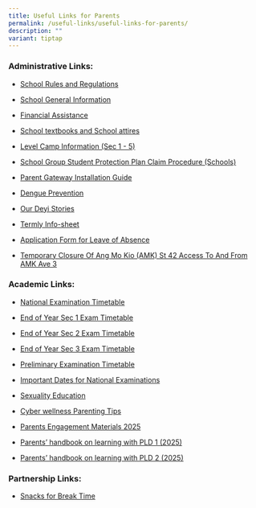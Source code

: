 ```yaml
---
title: Useful Links for Parents
permalink: /useful-links/useful-links-for-parents/
description: ""
variant: tiptap
---
```

<h3>Administrative Links:</h3>
<ul data-tight="true" class="tight">
<li>
<p><a href="https://staging.d3sil9pzbw3lij.amplifyapp.com/about-us/our-school/school-rules-and-regulation/" rel="noopener noreferrer nofollow" target="_blank">School Rules and Regulations</a>
</p>
</li>
<li>
<p><a href="https://staging.d3sil9pzbw3lij.amplifyapp.com/others/school-general-information/" rel="noopener noreferrer nofollow" target="_blank">School General Information</a>
</p>
</li>
<li>
<p><a href="https://staging.d3sil9pzbw3lij.amplifyapp.com/others/financial-assistance-scheme" rel="noopener noreferrer nofollow" target="_blank">Financial Assistance</a>
</p>
</li>
<li>
<p><a href="https://staging.d3sil9pzbw3lij.amplifyapp.com/others/school-textbooks-and-school-attires" rel="noopener noreferrer nofollow" target="_blank">School textbooks and School attires</a>
</p>
</li>
<li>
<p><a href="https://drive.google.com/drive/folders/1C4vs09QxW1ngdVcUJ-kSrK2Dz1I_kPKo?usp=sharing" rel="noopener nofollow" target="_blank">Level Camp Information (Sec 1 - 5)</a>
</p>
</li>
<li>
<p><a href="https://staging.d3sil9pzbw3lij.amplifyapp.com/others/school-group-student-protection-plan-claim-procedure-schools" rel="noopener noreferrer nofollow" target="_blank">School Group Student Protection Plan Claim Procedure (Schools)</a>
</p>
</li>
<li>
<p><a href="/files/Parents%20Gateway_installation%20guide.pdf" rel="noopener noreferrer nofollow" target="_blank">Parent Gateway Installation Guide</a>
</p>
</li>
<li>
<p><a href="/files/Working%20Together%20to%20Prevent%20Dengue.pdf" rel="noopener noreferrer nofollow" target="_blank">Dengue Prevention</a>
</p>
</li>
<li>
<p><a href="/files/Our%20Deyi%20Stories.pdf" rel="noopener noreferrer nofollow" target="_blank">Our Deyi Stories</a>
</p>
</li>
<li>
<p><a href="https://staging.d3sil9pzbw3lij.amplifyapp.com/others/termly-infosheet" rel="noopener noreferrer nofollow" target="_blank">Termly Info-sheet</a>
</p>
</li>
<li>
<p><a href="https://form.gov.sg/60f7c115f516090011db8018" rel="noopener noreferrer nofollow" target="_blank">Application Form for Leave of Absence</a>
</p>
</li>
<li>
<p><a href="/files/Useful Links/UL Parents/2025_Work_notice_AMK_St_42_Closure.pdf" rel="noopener nofollow" target="_blank">Temporary Closure Of Ang Mo Kio (AMK) St 42 Access To And From AMK Ave 3</a>
</p>
</li>
</ul>
<h3>Academic Links:</h3>
<ul>
<li>
<p><a href="https://www.seab.gov.sg/" rel="noopener noreferrer nofollow" target="_blank">National Examination Timetable</a>
</p>
</li>
<li>
<p><a href="/files/Useful Links/UL Parents/2025_EOY_Exam_Timetable_Sec__1.pdf" rel="noopener nofollow" target="_blank">End of Year Sec 1 Exam Timetable</a>
</p>
</li>
<li>
<p><a href="/files/Useful Links/UL Parents/2025_EOY_Exam_Timetable_Sec__2.pdf" rel="noopener nofollow" target="_blank">End of Year Sec 2 Exam Timetable</a>
</p>
</li>
<li>
<p><a href="/files/Useful Links/UL Parents/2025_EOY_Exam_Timetable_Sec__3.pdf" rel="noopener nofollow" target="_blank">End of Year Sec 3 Exam Timetable</a>
</p>
</li>
<li>
<p><a href="/files/Useful Links/UL Parents/Prelim_Exam_Timetable_2025.pdf" rel="noopener nofollow" target="_blank">Preliminary Examination Timetable</a>
</p>
</li>
<li>
<p><a href="https://www.moe.gov.sg/national-exams-dates" rel="noopener noreferrer nofollow" target="_blank">Important Dates for National Examinations</a>
</p>
</li>
<li>
<p><a href="https://staging.d3sil9pzbw3lij.amplifyapp.com/others/school-general-information/moe-sexuality-education-in-schools/" rel="noopener noreferrer nofollow" target="_blank">Sexuality Education</a>
</p>
</li>
<li>
<p><a href="/files/PARENTing%20Tips_Template.pdf" rel="noopener noreferrer nofollow" target="_blank">Cyber wellness Parenting Tips</a>
</p>
</li>
<li>
<p><a href="https://drive.google.com/drive/folders/1hDE5KZ-JBiHeMEgj01R_IPC7NAK6llag?usp=sharing" rel="noopener noreferrer nofollow" target="_blank">Parents Engagement Materials 2025</a>
</p>
</li>
<li>
<p><a href="/files/Useful%20Links/UL%20Parents/IP2___Parent_Handbook__I__2025.pdf" rel="noopener noreferrer nofollow" target="_blank">Parents’ handbook on learning with PLD 1 (2025)</a>
</p>
</li>
<li>
<p><a href="/files/Useful%20Links/UL%20Parents/IP3___Parent_Handbook__II__2025.pdf" rel="noopener noreferrer nofollow" target="_blank">Parents’ handbook on learning with PLD 2 (2025)</a>
</p>
<p></p>
</li>
</ul>
<h3>Partnership Links:</h3>
<ul data-tight="true" class="tight">
<li>
<p><a href="https://staging.d3sil9pzbw3lij.amplifyapp.com/others/snacks-for-break-time" rel="noopener noreferrer nofollow" target="_blank">Snacks for Break Time</a>
</p>
</li>
</ul>
<p></p>